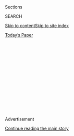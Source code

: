 <div id="app">

<div>

<div>

<div>

<div class="NYTAppHideMasthead css-1q2w90k e1suatyy0">

<div class="section css-ui9rw0 e1suatyy2">

<div class="css-eph4ug er09x8g0">

<div class="css-6n7j50">

</div>

<span class="css-1dv1kvn">Sections</span>

<div class="css-10488qs">

<span class="css-1dv1kvn">SEARCH</span>

</div>

[Skip to content](#site-content)[Skip to site
index](#site-index)

</div>

<div class="css-10698na e1huz5gh0">

</div>

</div>

<div id="masthead-bar-one" class="section hasLinks css-15hmgas e1csuq9d3">

<div class="css-uqyvli e1csuq9d0">

</div>

<div class="css-1uqjmks e1csuq9d1">

</div>

<div class="css-9e9ivx">

[](https://myaccount.nytimes.com/auth/login?response_type=cookie&client_id=vi)

</div>

<div class="css-1bvtpon e1csuq9d2">

[Today’s
Paper](https://www.nytimes.com/section/todayspaper)

</div>

</div>

</div>

</div>

<div data-aria-hidden="false">

<div id="site-content" data-role="main">

<div>

<div class="css-1aor85t" style="opacity:0.000000001;z-index:-1;visibility:hidden">

<div class="css-1hqnpie">

<div class="css-epjblv">

<span class="css-17xtcya">[Opinion](/section/opinion)</span><span class="css-x15j1o">|</span><span class="css-fwqvlz">We
Lebanese Thought We Could Survive Anything. We Were
Wrong.</span>

</div>

<div class="css-k008qs">

<div class="css-1iwv8en">

<span class="css-18z7m18"></span>

<div>

</div>

</div>

<span class="css-1n6z4y">https://nyti.ms/2D4bZKF</span>

<div class="css-1705lsu">

<div class="css-4xjgmj">

<div class="css-4skfbu" data-role="toolbar" data-aria-label="Social Media Share buttons, Save button, and Comments Panel with current comment count" data-testid="share-tools">

  - 
  - 
  - 
  - 
    
    <div class="css-6n7j50">
    
    </div>

  - 

</div>

</div>

</div>

</div>

</div>

</div>

<div id="NYT_TOP_BANNER_REGION" class="css-13pd83m">

</div>

<div id="top-wrapper" class="css-1sy8kpn">

<div id="top-slug" class="css-l9onyx">

Advertisement

</div>

[Continue reading the main
story](#after-top)

<div class="ad top-wrapper" style="text-align:center;height:100%;display:block;min-height:250px">

<div id="top" class="place-ad" data-position="top" data-size-key="top">

</div>

</div>

<div id="after-top">

</div>

</div>

<div>

<div class="css-v5btjw etb61u70">

<div class="css-v05ibm etb61u71">

[Opinion](/section/opinion)

</div>

</div>

<div id="sponsor-wrapper" class="css-1hyfx7x">

<div id="sponsor-slug" class="css-19vbshk">

Supported by

</div>

[Continue reading the main
story](#after-sponsor)

<div id="sponsor" class="ad sponsor-wrapper" style="text-align:center;height:100%;display:block">

</div>

<div id="after-sponsor">

</div>

</div>

<div class="css-186x18t">

</div>

<div class="css-1vkm6nb ehdk2mb0">

# We Lebanese Thought We Could Survive Anything. We Were Wrong.

</div>

The myth of their resilience helped the Lebanese function despite a
miserably corrupt and inept state. No longer.

<div class="css-18e8msd">

<div class="css-vp77d3 epjyd6m0">

<div class="css-1baulvz">

By <span class="css-1baulvz last-byline" itemprop="name">Lina
Mounzer</span>

<div class="css-8atqhb">

Ms. Mounzer is a Lebanese writer and translator.

</div>

</div>

</div>

  - Aug. 3,
    2020

  - 
    
    <div class="css-4xjgmj">
    
    <div class="css-d8bdto" data-role="toolbar" data-aria-label="Social Media Share buttons, Save button, and Comments Panel with current comment count" data-testid="share-tools">
    
      - 
      - 
      - 
      - 
        
        <div class="css-6n7j50">
        
        </div>
    
      - 
    
    </div>
    
    </div>

</div>

<div class="css-79elbk" data-testid="photoviewer-wrapper">

<div class="css-z3e15g" data-testid="photoviewer-wrapper-hidden">

</div>

<div class="css-1a48zt4 ehw59r15" data-testid="photoviewer-children">

![<span class="css-16f3y1r e13ogyst0" data-aria-hidden="true">In July,
the American University of Beirut laid off hundreds of
employees.</span><span class="css-cnj6d5 e1z0qqy90" itemprop="copyrightHolder"><span class="css-1ly73wi e1tej78p0">Credit...</span><span><span>Mohamed
Azakir/Reuters</span></span></span>](https://static01.nyt.com/images/2020/08/04/opinion/04mounzer/merlin_174682458_fd595377-8ee0-40fa-bc2c-e2a4eb6433dc-articleLarge.jpg?quality=75&auto=webp&disable=upscale)

</div>

</div>

</div>

<div class="section meteredContent css-1r7ky0e" name="articleBody" itemprop="articleBody">

<div class="css-1fanzo5 StoryBodyCompanionColumn">

<div class="css-53u6y8">

BEIRUT — Anyone who knows Lebanon has heard this: The Lebanese are
resilient. A reputation earned by weathering an outsize list of
challenges over the years: a 15-year civil war, political tensions with
Syria, wars with Israel and a collapsing public service infrastructure.

Economic collapse, exacerbated by a coronavirus lockdown in March, is
the latest disaster to befall the Lebanese people. Years of financial
maneuvering and debt mismanagement by the government, the banks and the
central bank led to a depletion of the country’s foreign currency
reserves, which caused depreciation of the Lebanese pound — long pegged
to the dollar — by [more than 80
percent](https://www.forbes.com/sites/tatianakoffman/2020/07/09/lebanons-currency-crisis-paves-the-way-to-a-new-future/#5ae751526a17)
since October.

People have [lost their life savings
overnight](https://en.annahar.com/article/1187657-lebanons-banking-crisis-risks-wiping-life-savings-of-thousands),
and prices of food and basic goods **** have inflated [over 50 percent
for the third
month](https://www.reuters.com/article/us-emerging-inflation-graphic/lebanon-follows-venezuela-into-hyperinflation-wilderness-idUSKCN24O20J)
in a row.

Lebanon’s economy is based on services; the country produces little and
imports a lot. The plummeting value of the Lebanese lira and the lack of
access to dollars means many stores can’t afford to remain open.
Salaries that haven’t been slashed outright have lost their spending
power. Tourism, once one of the pillars of the economy, has been
severely hit in recent months from the worsening political and economic
situation and the enforced pandemic lockdown.

</div>

</div>

<div class="css-1fanzo5 StoryBodyCompanionColumn">

<div class="css-53u6y8">

Nearly 1,000 restaurants have been forced to close, and 25,000 people
have [lost their
jobs](https://www.aljazeera.com/ajimpact/lebanons-restaurants-sinking-coronavirus-lockdown-200506095822226.html)
in the restaurant sector alone. Remittances, which once brought enough
dollars into the country to help offset the budget deficit, have been on
the wane for some years now because of lower oil prices in the Gulf,
where many Lebanese work. Data for 2020 is still not in, but remittances
are [set to dwindle
more](https://www.middleeasteye.net/news/coronavirus-egypt-lebanon-jordan-remittance-economy)
as a lack of trust in the banks and travel restrictions mean money
cannot find its way into the country either through bank or in-person
transfers.

The cumulative effect of these factors is that much of the middle class
— about [3.25 million
people](https://foreignpolicy.com/2020/05/21/lebanon-coronavirus-middle-class-poverty/),
or 65 percent of the country — has
[slipped](https://carnegie-mec.org/diwan/82348) into poverty. The poor
are now destitute, near starvation. Once again, people must scramble to
find solutions for the government’s ills.

Facebook [barter
groups](https://www.nytimes.com/2020/07/12/world/middleeast/beirut-lebanon-economic-crisis.html)
have sprung up, with people seeking to exchange whatever they have, in
order to secure what they so desperately need: fancy dresses for baby
formula; a set of drinking glasses for a bag of rice. One man held up a
pharmacy for diapers. Another mugged someone at knife point only to
return, [sobbing and
apologizing](https://www.france24.com/en/20200715-hunger-crimes-on-the-rise-in-crisis-hit-lebanon)
that he is unable to feed his family, that he’s only doing this to
survive.

While the mass protests that erupted on Oct. 17, 2019 — against the
corruption of the ruling elite and the sectarian system they uphold —
succeeded in toppling the government, the new government appointed in
its place has done little to alleviate or address worsening living
conditions.

Misery is now palpable across the country, in the rows of shuttered
shops, in the garbage piling up in different neighborhoods as basic
services are disrupted, and in the [darkness of the nighttime
streets](https://www.washingtonpost.com/world/middle_east/lebanons-rising-power-cuts-add-to-gloom-of-economic-crisis/2020/07/07/95498db4-c05f-11ea-8908-68a2b9eae9e0_story.html)
of Beirut as electricity cuts soar to 20 hours a day.

</div>

</div>

<div class="css-1fanzo5 StoryBodyCompanionColumn">

<div class="css-53u6y8">

It is hard to imagine that this is the same Beirut that has seen so many
[odes to the unparalleled revelry of its bar
scene](https://www.telegraph.co.uk/news/worldnews/middleeast/lebanon/11748872/War-is-a-million-miles-away-when-the-Lebanese-begin-to-party.html)
— the favorite subject and haunt of many a Western journalist — written
in every major newspaper.

Those articles repeatedly peddled the same myth that we are so eager to
believe about ourselves: The Lebanese know how to dance while the
bullets fly, how to repurpose even [war bunkers into
nightclubs](https://www.washingtonpost.com/lifestyle/travel/interior-designer-sarah-a-abdallah-brings-a-global-perspective-to-hotel-lobbies-and-restaurants/2018/02/09/8ef88344-f72a-11e7-a9e3-ab18ce41436a_story.html),
how to find a way around every shortage, because the Lebanese are
resourceful and resilient. It is an idea that has served both as
consolation for difficult living conditions and a point of pride for how
efficiently we manage them.

But now it has become clear that there is nothing truly resilient about
Lebanon except its politicians and ancient warlords, who refuse to step
down, even after their profiteering has bankrupted the country and its
people. And while Lebanese banks have long been [deemed resilient by
economists](https://www.worldfinance.com/strategy/a-resilient-banking-sector-is-allowing-lebanons-economy-to-endure-regional-strife),
the current situation reveals that this designation belongs only to the
bankers themselves.

Even the International Monetary Fund, the so-called “lender of last
resort,” cannot bring the banks to agree on [the audit of financial
losses](https://www.bloomberg.com/news/articles/2020-06-25/lebanon-tallies-up-its-debt-problem-give-or-take-a-few-billion)
required to unlock a loan. Two high-ranking officials have so far
resigned over the stalled negotiations. One of them, Alain Bifani, a
former director general of the Finance Ministry, revealed that bankers
smuggled close to [$6 billion
outside](https://www.nasdaq.com/articles/lebanons-ex-finance-chief-says-banks-smuggled-%246bln-out-report-2020-07-13)
the country while preventing small depositors from withdrawing so much
as $100.

Christine Tohme is the curator and founder of [Ashkal
Alwan](https://ashkalalwan.org/), an organization that supports local
art and cultural production. She started operating it out of her car in
1993, two years after the end of the civil war. Over the last 27 years,
despite a lack of state funding, the organization ran a prestigious art
study program that sees applicants from across the world. This year, the
program was forced to end early when funds meant for students were
seized by the banks. “We all worked so hard to make things better, and
look where we are now,” said Ms. Tohme. “I am so sad about not being
able to dream or see into a future. I am exhausted.”

That exhaustion is heavy in the voices and faces of everyone I
encounter. Perhaps resilience has always been the lie we have been fed
and that we continue to tell ourselves in order to keep functioning
under a state so corrupt it cannot provide a bare minimum of public or
social services.

A state that thinks so little of its people that it bickered over the
pittance of financial aid it promised to hungry families during the
pandemic until devaluation reduced the worth of the aid that each family
was getting from $180 to about $50. And then it was never distributed.

But the protests late last year were evidence that refusing to accept
resilience is also a refusal to accept the conditions that made it
necessary for us to rely on the idea in the first place. A refusal to
find private solutions to problems that should rightfully be solved by
the state. If things seem bleak now, at least there is this: We have
finally come to recognize that a myth is poor consolation for a
half-lived life, no matter how attractive that myth might be.

Lina Mounzer is a Lebanese writer and translator.

*The Times is committed to publishing* [*a diversity of
letters*](https://www.nytimes.com/2019/01/31/opinion/letters/letters-to-editor-new-york-times-women.html)
*to the editor. We’d like to hear what you think about this or any of
our articles. Here are some*
[*tips*](https://help.nytimes.com/hc/en-us/articles/115014925288-How-to-submit-a-letter-to-the-editor)*.
And here’s our email:*
[*letters@nytimes.com*](mailto:letters@nytimes.com)*.*

*Follow The New York Times Opinion section on*
[*Facebook*](https://www.facebook.com/nytopinion)*,* [*Twitter
(@NYTopinion)*](http://twitter.com/NYTOpinion) *and*
[*Instagram*](https://www.instagram.com/nytopinion/)*.*

</div>

</div>

</div>

<div>

</div>

<div>

</div>

<div>

</div>

<div>

<div id="bottom-wrapper" class="css-1ede5it">

<div id="bottom-slug" class="css-l9onyx">

Advertisement

</div>

[Continue reading the main
story](#after-bottom)

<div id="bottom" class="ad bottom-wrapper" style="text-align:center;height:100%;display:block;min-height:90px">

</div>

<div id="after-bottom">

</div>

</div>

</div>

</div>

</div>

## Site Index

<div>

</div>

## Site Information Navigation

  - [© <span>2020</span> <span>The New York Times
    Company</span>](https://help.nytimes.com/hc/en-us/articles/115014792127-Copyright-notice)

<!-- end list -->

  - [NYTCo](https://www.nytco.com/)
  - [Contact
    Us](https://help.nytimes.com/hc/en-us/articles/115015385887-Contact-Us)
  - [Work with us](https://www.nytco.com/careers/)
  - [Advertise](https://nytmediakit.com/)
  - [T Brand Studio](http://www.tbrandstudio.com/)
  - [Your Ad
    Choices](https://www.nytimes.com/privacy/cookie-policy#how-do-i-manage-trackers)
  - [Privacy](https://www.nytimes.com/privacy)
  - [Terms of
    Service](https://help.nytimes.com/hc/en-us/articles/115014893428-Terms-of-service)
  - [Terms of
    Sale](https://help.nytimes.com/hc/en-us/articles/115014893968-Terms-of-sale)
  - [Site
    Map](https://spiderbites.nytimes.com)
  - [Help](https://help.nytimes.com/hc/en-us)
  - [Subscriptions](https://www.nytimes.com/subscription?campaignId=37WXW)

</div>

</div>

</div>

</div>
